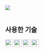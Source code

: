 <img src="https://raw.githubusercontent.com/1bins/images/master/haruDiary/intro.png">
<br/><br/>

## 사용한 기술
<p align="left">
  <img src="https://camo.githubusercontent.com/5d01ff32c8ff69d52e2e19e6f2d6c3dec2565398ab6a49d85451f46726224614/68747470733a2f2f696d672e736869656c64732e696f2f62616467652f72656163742d3631444146423f6c6f676f3d7265616374266c6f676f436f6c6f723d7768697465" height="24px">
  <img src="https://camo.githubusercontent.com/64e3ed535b90fafa087dab829106804d76bd80a40ac55a542a4a51ff5dd440fa/68747470733a2f2f696d672e736869656c64732e696f2f62616467652f48544d4c352d4533344632363f7374796c653d666c6174266c6f676f3d48544d4c35266c6f676f436f6c6f723d7768697465" height="24px">
  <img src="https://camo.githubusercontent.com/d6bf556d08b49b7bdeca54eaae43675eec1a6249b9f9ab589ed7b8c6393e182d/68747470733a2f2f696d672e736869656c64732e696f2f62616467652f435353332d3135373242363f7374796c653d666c6174266c6f676f3d43535333266c6f676f436f6c6f723d7768697465" height="24px">
  <img src="https://camo.githubusercontent.com/a7eb481788fac742d0221a66cc189ac35c808e5389c353c8e5296c91cee336ce/68747470733a2f2f696d672e736869656c64732e696f2f62616467652f6a6176617363726970742d4637444631453f7374796c653d666c6174266c6f676f3d6a617661736372697074266c6f676f436f6c6f723d7768697465" height="24px">
</p>
